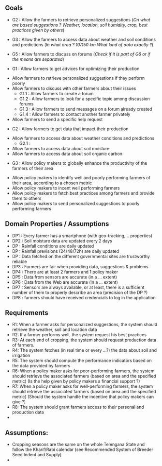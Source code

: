 ## Goals

  
- G2 : Allow the farmers to retrieve personalized suggestions (*On what are based suggestions ? Weather, location, soil humidity, crop, best practices given by others*)    
- G3 : Allow the farmers to access data about weather and soil conditions and predictions (*In what area ? 10/150 km What kind of data exactly ?*)
- G5 : Allow farmers to discuss on forums (*Check if it is part of G6 or if the means are separated*)



- G1 : Allow farmers to get advices for optimizing their production  
* Allow farmers to retrieve personalized suggestions if they perform poorly  
* Allow farmers to discuss with other farmers about their issues
  - G1.1 : Allow farmers to create a forum
  - G1.2 : Allow farmers to look for a specific topic among discussion forums
  - G1.3 : Allow farmers to send messages on a forum already created
  - G1.4 : Allow farmers to contact another farmer privately
* Allow farmers to send a specific help request   


- G2 : Allow farmers to get data that impact their production 
* Allow farmers to access data about weather conditions and predictions  
  - G2.1 : 
* Allow farmers to access data about soil moisture
* Allow farmers to access data about soil organic carbon


- G3 : Allow policy makers to globally enhance the productivity of the farmers of their area   
* Allow policy makers to identify well and poorly performing farmers of their area, according to a chosen metric
* Allow policy makers to incent well performing farmers
* Allow policy makers to fetch best practices among farmers and provide them to others
* Allow policy makers to send personalized suggestions to poorly performing farmers


## Domain Properties / Assumptions
- DP1 : Every farmer has a smartphone (with geo-tracking,...  properties)
- DP2 : Soil moisture data are updated every 2 days
- DP : Rainfall conditions are daily updated 
- DP : Rainfall previsions (24/48/72h) are daily updated
- DP : Data fetched on the different governmental sites are trustworthy reliable
- DP3 : Farmers are fair when providing data, suggestions & problems
- DP4 : There are at least 2 farmers and 1 policy maker
- DP5 : Data from sensors are accurate (in a ... extent)
- DP6 : Data from the Web are accurate (in a ... extent)
- DP7 : Sensors are always available, or at least, there is a sufficient number of them to properly describe an area (precision of the DP ?)
- DP8 : farmers should have received credencials to log in the application


## Requirements
- R1: When a farmer asks for personalized suggestions, the system should retrieve the weather, soil and location data
- R2: If a farmer performs well, the system request his best practices
- R3: At each end of cropping, the system should request production data of farmers.
- R4: The system fetches (in real time or every ...?) the data about soil and irrigation
- R5: The system should compute the performance indicators based on the data provided by farmers
- R6: When a policy maker asks for poor-performing farmers, the system should retrieve the associated farmers (based on area and the specified metric) (Is the help given by policy makers a financial support ?)
- R7: When a policy maker asks for well-performing farmers, the system should retrieve the associated farmers (based on area and the specified metric) (Should the system handle the incentive that policy makers can give ?)
- R8: The system should grant farmers access to their personal and production data
- 

## Assumptions:
- Cropping seasons are the same on the whole Telengana State and follow the Kharif/Rabi calendar (see Recommended System of Breeder Seed Indent and Supply)
- 
